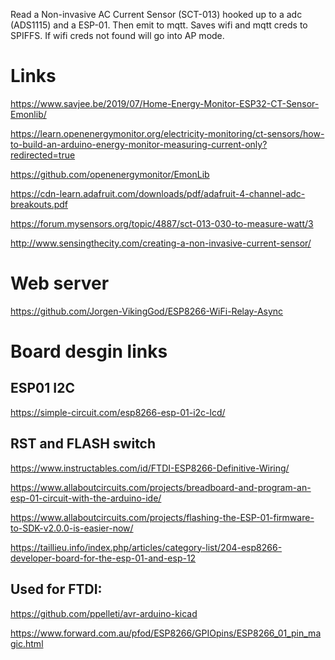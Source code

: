 Read a Non-invasive AC Current Sensor (SCT-013) hooked up to a adc (ADS1115) and a ESP-01. Then emit to mqtt. 
Saves wifi and mqtt creds to SPIFFS.
If wifi creds not found will go into AP mode.

# Links
https://www.savjee.be/2019/07/Home-Energy-Monitor-ESP32-CT-Sensor-Emonlib/

https://learn.openenergymonitor.org/electricity-monitoring/ct-sensors/how-to-build-an-arduino-energy-monitor-measuring-current-only?redirected=true

https://github.com/openenergymonitor/EmonLib

https://cdn-learn.adafruit.com/downloads/pdf/adafruit-4-channel-adc-breakouts.pdf

https://forum.mysensors.org/topic/4887/sct-013-030-to-measure-watt/3

http://www.sensingthecity.com/creating-a-non-invasive-current-sensor/

# Web server
https://github.com/Jorgen-VikingGod/ESP8266-WiFi-Relay-Async

# Board desgin links

## ESP01 I2C
https://simple-circuit.com/esp8266-esp-01-i2c-lcd/

## RST and FLASH switch
https://www.instructables.com/id/FTDI-ESP8266-Definitive-Wiring/

https://www.allaboutcircuits.com/projects/breadboard-and-program-an-esp-01-circuit-with-the-arduino-ide/

https://www.allaboutcircuits.com/projects/flashing-the-ESP-01-firmware-to-SDK-v2.0.0-is-easier-now/

https://taillieu.info/index.php/articles/category-list/204-esp8266-developer-board-for-the-esp-01-and-esp-12

## Used for FTDI:
https://github.com/ppelleti/avr-arduino-kicad

https://www.forward.com.au/pfod/ESP8266/GPIOpins/ESP8266_01_pin_magic.html
